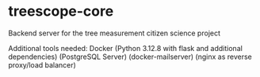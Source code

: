 # treescope-core
Backend server for the tree measurement citizen science project

Additional tools needed:
Docker
    (Python 3.12.8 with flask and additional dependencies)
    (PostgreSQL Server)
    (docker-mailserver)
    (nginx as reverse proxy/load balancer)
